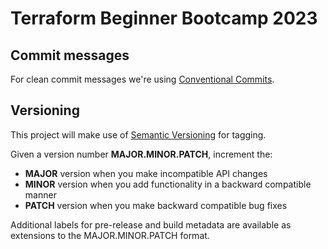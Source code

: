 # Terraform Beginner Bootcamp 2023

## Commit messages

For clean commit messages we're using [Conventional Commits](https://www.conventionalcommits.org/en/v1.0.0/).

## Versioning

This project will make use of [Semantic Versioning](semver.org) for tagging.

Given a version number **MAJOR.MINOR.PATCH**, increment the:

- **MAJOR** version when you make incompatible API changes
- **MINOR** version when you add functionality in a backward compatible manner
- **PATCH** version when you make backward compatible bug fixes

Additional labels for pre-release and build metadata are available as extensions to the MAJOR.MINOR.PATCH format.
